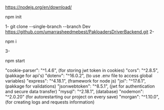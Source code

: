 <!-- install node js on your system from  -->
 https://nodejs.org/en/download/
 
 <!-- make a folder for your project -->

 <!-- run command:  -->

 npm init

 <!-- inside your project run command in terminal to clone PakLoaders-Drivers project -->

1-
 git clone --single-branch --branch Dev https://github.com/umarrasheedmebest/PakloadersDriverBackend.git
2-
 <!-- Always run  -->
 npm i 

3-
<!-- to start project  -->

npm start

<!-- project will start -->

<!-- pakkages that we are using or will use -->

 "cookie-parser": "^1.4.6", (for storing jwt token in cookies)
    "cors": "^2.8.5",  (pakkage for api's)
    "dotenv": "^16.0.2", (to use .env file to access global variables)
    "express": "^4.18.1", (framework for node js)
    "joi": "^17.6.1", (pakkage for validations)
    "jsonwebtoken": "^8.5.1", (jwt for authentication and secure data transfer)
    "mysql": "^2.18.1", (database)
    "nodemon": "^2.0.20" (for autorestarting our project on every save)
     "morgan": "^1.10.0", (for creating logs and requests information)